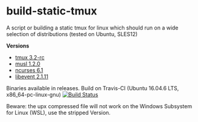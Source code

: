 # build-static-tmux

A script or building a static tmux for linux which should run on a wide selection of distributions (tested on Ubuntu, SLES12)

**Versions**
* [tmux 3.2-rc](https://github.com/tmux/tmux/)
* [musl 1.2.0](https://www.musl-libc.org/)
* [ncurses 6.1](https://www.gnu.org/software/ncurses/)
* [libevent 2.1.11](https://github.com/libevent/libevent/)

Binaries available in releases.
Build on Travis-CI (Ubuntu 16.04.6 LTS, x86_64-pc-linux-gnu)
[![Build Status](https://travis-ci.org/mjakob-gh/build-static-tmux.svg?branch=master)](https://travis-ci.org/mjakob-gh/build-static-tmux)

Beware: the upx compressed file will not work on the Windows Subsystem for Linux (WSL), use the stripped Version.
